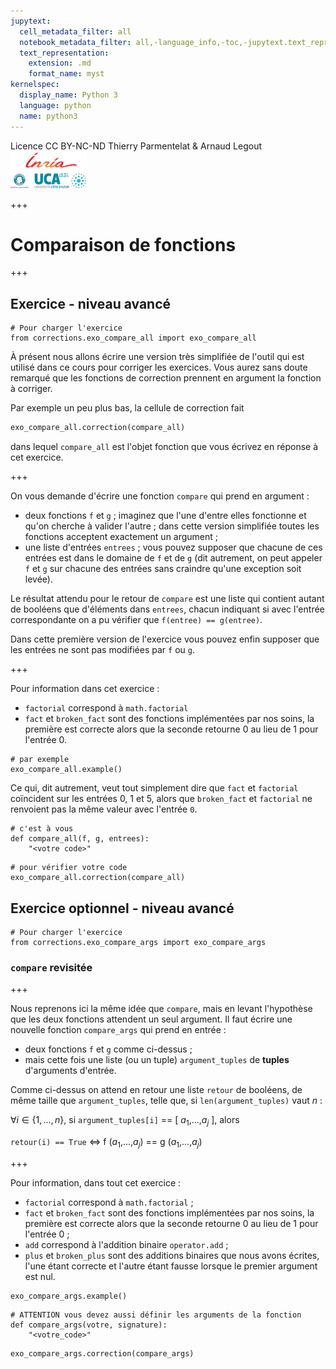 ```yaml
---
jupytext:
  cell_metadata_filter: all
  notebook_metadata_filter: all,-language_info,-toc,-jupytext.text_representation.jupytext_version,-jupytext.text_representation.format_version
  text_representation:
    extension: .md
    format_name: myst
kernelspec:
  display_name: Python 3
  language: python
  name: python3
---
```


<div class="licence">
<span>Licence CC BY-NC-ND</span>
<span>Thierry Parmentelat &amp; Arnaud Legout</span>
<span><img src="media/both-logos-small-alpha.png" /></span>
</div>

+++

# Comparaison de fonctions

+++

## Exercice - niveau avancé

```{code-cell}
# Pour charger l'exercice
from corrections.exo_compare_all import exo_compare_all
```

À présent nous allons écrire une version très simplifiée de l'outil qui est utilisé dans ce cours pour corriger les exercices. Vous aurez sans doute remarqué que les fonctions de correction prennent en argument la fonction à corriger.

Par exemple un peu plus bas, la cellule de correction fait

```python
exo_compare_all.correction(compare_all)
```

dans lequel `compare_all` est l'objet fonction que vous écrivez en réponse à cet exercice.

+++

On vous demande d'écrire une fonction `compare` qui prend en argument :

 * deux fonctions `f` et `g` ; imaginez que l'une d'entre elles fonctionne et qu'on cherche à valider l'autre ; dans cette version simplifiée toutes les fonctions acceptent exactement un argument ;
 * une liste d'entrées `entrees` ; vous pouvez supposer que chacune de ces entrées est dans le domaine de `f` et de `g` (dit autrement, on peut appeler `f` et `g` sur chacune des entrées sans craindre qu'une exception soit levée).

Le résultat attendu pour le retour de `compare` est une liste qui contient autant de booléens que d'éléments dans `entrees`, chacun indiquant si avec l'entrée correspondante on a pu vérifier que `f(entree) == g(entree)`.

Dans cette première version de l'exercice vous pouvez enfin supposer que les entrées ne sont pas modifiées par `f` ou `g`.

+++

Pour information dans cet exercice :

 * `factorial` correspond à `math.factorial`
 * `fact` et `broken_fact` sont des fonctions implémentées par nos soins, la première est correcte alors que la seconde retourne 0 au lieu de 1 pour l'entrée 0.

```{code-cell}
# par exemple
exo_compare_all.example()
```

Ce qui, dit autrement, veut tout simplement dire que `fact` et `factorial` coïncident sur les entrées 0, 1 et 5, alors que `broken_fact` et `factorial` ne renvoient pas la même valeur avec l'entrée `0`.

```{code-cell}
# c'est à vous
def compare_all(f, g, entrees):
    "<votre code>"
```

```{code-cell}
# pour vérifier votre code
exo_compare_all.correction(compare_all)
```

## Exercice optionnel - niveau avancé

```{code-cell}
# Pour charger l'exercice
from corrections.exo_compare_args import exo_compare_args
```

### `compare` revisitée

+++

Nous reprenons ici la même idée que `compare`, mais en levant l'hypothèse que les deux fonctions attendent un seul argument. Il faut écrire une nouvelle fonction `compare_args` qui prend en entrée :

 * deux fonctions `f` et `g` comme ci-dessus ;
 * mais cette fois une liste (ou un tuple) `argument_tuples` de **tuples** d'arguments d'entrée.
 
Comme ci-dessus on attend en retour une liste `retour` de booléens, de même taille que `argument_tuples`, telle que, si `len(argument_tuples)` vaut $n$ :
 
$\forall i \in \{1,...,n\}$, si `argument_tuples[i]` == [ $a_1$,...,$a_j$ ], alors

`retour(i) == True` $\Longleftrightarrow$  f ($a_1$,...,$a_j$) == g ($a_1$,...,$a_j$)

+++

Pour information, dans tout cet exercice :

 * `factorial` correspond à `math.factorial` ;
 * `fact` et `broken_fact` sont des fonctions implémentées par nos soins, la première est correcte alors que la seconde retourne 0 au lieu de 1 pour l'entrée 0 ;
 * `add` correspond à l'addition binaire `operator.add` ;
 * `plus` et `broken_plus` sont des additions binaires que nous avons écrites, l'une étant correcte et l'autre étant fausse lorsque le premier argument est nul.

```{code-cell}
exo_compare_args.example()
```

```{code-cell}
# ATTENTION vous devez aussi définir les arguments de la fonction
def compare_args(votre, signature):
    "<votre_code>"
```

```{code-cell}
exo_compare_args.correction(compare_args)
```
